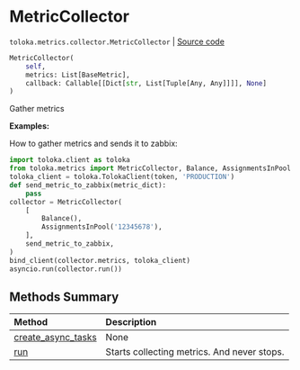 # MetricCollector
`toloka.metrics.collector.MetricCollector` | [Source code](https://github.com/Toloka/toloka-kit/blob/v0.1.24/src/metrics/collector.py#L19)

```python
MetricCollector(
    self,
    metrics: List[BaseMetric],
    callback: Callable[[Dict[str, List[Tuple[Any, Any]]]], None]
)
```

Gather metrics


**Examples:**

How to gather metrics and sends it to zabbix:

```python
import toloka.client as toloka
from toloka.metrics import MetricCollector, Balance, AssignmentsInPool
toloka_client = toloka.TolokaClient(token, 'PRODUCTION')
def send_metric_to_zabbix(metric_dict):
    pass
collector = MetricCollector(
    [
        Balance(),
        AssignmentsInPool('12345678'),
    ],
    send_metric_to_zabbix,
)
bind_client(collector.metrics, toloka_client)
asyncio.run(collector.run())
```
## Methods Summary

| Method | Description |
| :------| :-----------|
[create_async_tasks](toloka.metrics.collector.MetricCollector.create_async_tasks.md)| None
[run](toloka.metrics.collector.MetricCollector.run.md)| Starts collecting metrics. And never stops.
